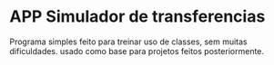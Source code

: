 # APP Simulador de transferencias
Programa simples feito para treinar uso de classes, sem muitas dificuldades.
usado como base para projetos feitos posteriormente.

